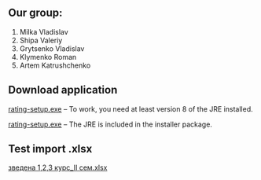 ## Our group:
1. Milka Vladislav
2. Shipa Valeriy
3. Grytsenko Vladislav
4. Klymenko Roman  
5. Artem Katrushсhenko

## Download application
[rating-setup.exe](https://github.com/milkavladislav/practice_TRPZ_Vikings/raw/development/ratings/target/rating-setup.exe) – To work, you need at least version 8 of the JRE installed.

[rating-setup.exe](https://github.com/milkavladislav/practice_TRPZ_Vikings/raw/development/ratings/target/rating-setup.exe) – The JRE is included in the installer package.

## Test import .xlsx
[зведена 1,2,3 курс_ІІ сем.xlsx](https://github.com/milkavladislav/practice_TRPZ_Vikings/raw/development/%D0%B7%D0%B2%D0%B5%D0%B4%D0%B5%D0%BD%D0%B0%201%2C2%2C3%20%D0%BA%D1%83%D1%80%D1%81_%D0%86%D0%86%20%D1%81%D0%B5%D0%BC.xlsx)
